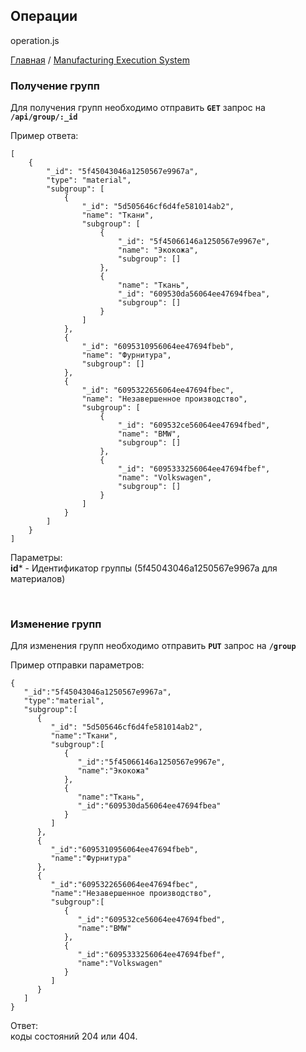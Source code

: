 ## Операции
operation.js

[Главная](README.md)  /  [Manufacturing Execution System](mes.md)

### Получение групп

Для получения групп необходимо отправить **`GET`** запрос на **`/api/group/:_id`**<br>

Пример ответа:<br>
```
[
    {
        "_id": "5f45043046a1250567e9967a",
        "type": "material",
        "subgroup": [
            {
                "_id": "5d505646cf6d4fe581014ab2",
                "name": "Ткани",
                "subgroup": [
                    {
                        "_id": "5f45066146a1250567e9967e",
                        "name": "Экокожа",
                        "subgroup": []
                    },
                    {
                        "name": "Ткань",
                        "_id": "609530da56064ee47694fbea",
                        "subgroup": []
                    }
                ]
            },
            {
                "_id": "6095310956064ee47694fbeb",
                "name": "Фурнитура",
                "subgroup": []
            },
            {
                "_id": "6095322656064ee47694fbec",
                "name": "Незавершенное производство",
                "subgroup": [
                    {
                        "_id": "609532ce56064ee47694fbed",
                        "name": "BMW",
                        "subgroup": []
                    },
                    {
                        "_id": "6095333256064ee47694fbef",
                        "name": "Volkswagen",
                        "subgroup": []
                    }
                ]
            }
        ]
    }
]
```

Параметры:<br>
**id*** - Идентификатор группы (5f45043046a1250567e9967a для материалов)

<br>


###  Изменение групп

Для изменения групп необходимо отправить **`PUT`** запрос на **`/group`**<br>

Пример отправки параметров:<br>
```
{
   "_id":"5f45043046a1250567e9967a",
   "type":"material",
   "subgroup":[
      {
         "_id": "5d505646cf6d4fe581014ab2",
         "name":"Ткани",
         "subgroup":[
            {
               "_id":"5f45066146a1250567e9967e",
               "name":"Экокожа"
            },
            {
               "name":"Ткань",
               "_id":"609530da56064ee47694fbea"
            }
         ]
      },
      {
         "_id":"6095310956064ee47694fbeb",
         "name":"Фурнитура"
      },
      {
         "_id":"6095322656064ee47694fbec",
         "name":"Незавершенное производство",
         "subgroup":[
            {
               "_id":"609532ce56064ee47694fbed",
               "name":"BMW"
            },
            {
               "_id":"6095333256064ee47694fbef",
               "name":"Volkswagen"
            }
         ]
      }
   ]
}
```

Ответ:<br> коды состояний 204 или 404.

<br>

